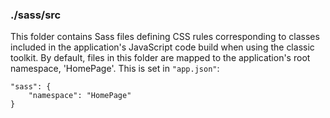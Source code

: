 ### ./sass/src

This folder contains Sass files defining CSS rules corresponding to classes
included in the application's JavaScript code build when using the classic toolkit.
By default, files in this folder are mapped to the application's root namespace, 'HomePage'.
This is set in `"app.json"`:

    "sass": {
        "namespace": "HomePage"
    }